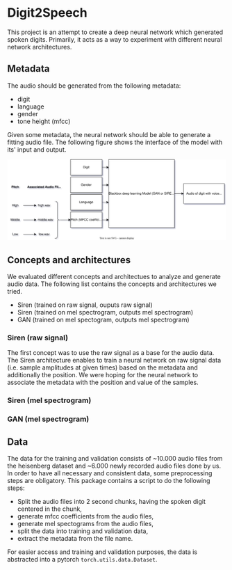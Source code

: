 # Digit2Speech

This project is an attempt to create a deep neural network which generated spoken digits. Primarily, it acts as a way to experiment with different neural network architectures.

## Metadata

The audio should be generated from the following metadata:

- digit
- language
- gender
- tone height (mfcc)

Given some metadata, the neural network should be able to generate a fitting audio file. The following figure shows the interface of the model with its' input and output.

![Interface](./docs/interface.svg)

## Concepts and architectures

We evaluated different concepts and architectues to analyze and generate audio data. The following list contains the concepts and architectures we tried.

- Siren (trained on raw signal, ouputs raw signal)
- Siren (trained on mel spectrogram, outputs mel spectrogram)
- GAN (trained on mel spectogram, outputs mel spectrogram)

### Siren (raw signal)

The first concept was to use the raw signal as a base for the audio data. The Siren architecture enables to train a neural network on raw signal data (i.e. sample amplitudes at given times) based on the metadata and additionally the position. We were hoping for the neural network to associate the metadata with the position and value of the samples.

### Siren (mel spectrogram)

### GAN (mel spectrogram)

## Data

The data for the training and validation consists of ~10.000 audio files from the heisenberg dataset and ~6.000 newly recorded audio files done by us. In order to have all necessary and consistent data, some preprocessing steps are obligatory. This package contains a script to do the following steps:

- Split the audio files into 2 second chunks, having the spoken digit centered in the chunk,
- generate mfcc coefficients from the audio files,
- generate mel spectograms from the audio files,
- split the data into training and validation data,
- extract the metadata from the file name.

For easier access and training and validation purposes, the data is abstracted into a pytorch `torch.utils.data.Dataset`.
